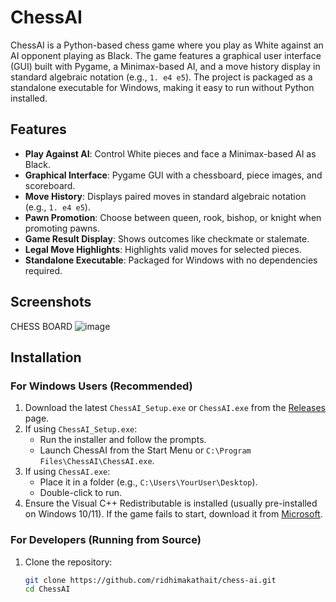# ChessAI

ChessAI is a Python-based chess game where you play as White against an AI opponent playing as Black. The game features a graphical user interface (GUI) built with Pygame, a Minimax-based AI, and a move history display in standard algebraic notation (e.g., `1. e4 e5`). The project is packaged as a standalone executable for Windows, making it easy to run without Python installed.

## Features
- **Play Against AI**: Control White pieces and face a Minimax-based AI as Black.
- **Graphical Interface**: Pygame GUI with a chessboard, piece images, and scoreboard.
- **Move History**: Displays paired moves in standard algebraic notation (e.g., `1. e4 e5`).
- **Pawn Promotion**: Choose between queen, rook, bishop, or knight when promoting pawns.
- **Game Result Display**: Shows outcomes like checkmate or stalemate.
- **Legal Move Highlights**: Highlights valid moves for selected pieces.
- **Standalone Executable**: Packaged for Windows with no dependencies required.

## Screenshots
CHESS BOARD
![image](https://github.com/user-attachments/assets/8033b83d-a8dd-498b-96a7-19797ec12da7)


## Installation

### For Windows Users (Recommended)
1. Download the latest `ChessAI_Setup.exe` or `ChessAI.exe` from the [Releases](https://github.com/Ridhimakathait/chess-ai/releases) page.
2. If using `ChessAI_Setup.exe`:
   - Run the installer and follow the prompts.
   - Launch ChessAI from the Start Menu or `C:\Program Files\ChessAI\ChessAI.exe`.
3. If using `ChessAI.exe`:
   - Place it in a folder (e.g., `C:\Users\YourUser\Desktop`).
   - Double-click to run.
4. Ensure the Visual C++ Redistributable is installed (usually pre-installed on Windows 10/11). If the game fails to start, download it from [Microsoft](https://learn.microsoft.com/en-us/cpp/windows/latest-supported-vc-redist).

### For Developers (Running from Source)
1. Clone the repository:
   ```bash
   git clone https://github.com/ridhimakathait/chess-ai.git
   cd ChessAI
